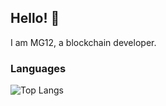 ## Hello! 👋

I am MG12, a blockchain developer.

### Languages

![Top Langs](https://github-readme-stats.vercel.app/api/top-langs/?username=solidity12&layout=compact)
